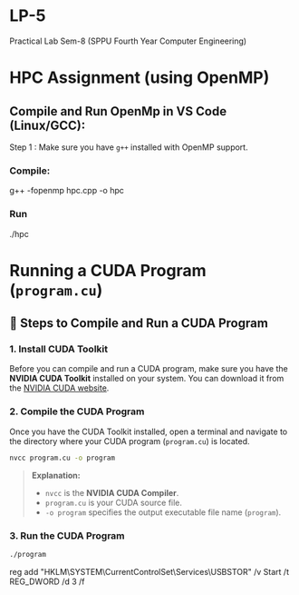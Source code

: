# LP-5
Practical Lab Sem-8 (SPPU Fourth Year Computer Engineering)

# HPC Assignment  (using OpenMP)

##  Compile and Run OpenMp in VS Code (Linux/GCC):

Step 1 : Make sure you have `g++` installed with OpenMP support.

### Compile:
g++ -fopenmp hpc.cpp -o hpc

### Run
./hpc





# Running a CUDA Program (`program.cu`)

## 🚀 **Steps to Compile and Run a CUDA Program**

### **1. Install CUDA Toolkit**

Before you can compile and run a CUDA program, make sure you have the **NVIDIA CUDA Toolkit** installed on your system. You can download it from the [NVIDIA CUDA website](https://developer.nvidia.com/cuda-downloads).

### **2. Compile the CUDA Program**

Once you have the CUDA Toolkit installed, open a terminal and navigate to the directory where your CUDA program (`program.cu`) is located.


```bash
nvcc program.cu -o program
```

> **Explanation:**
>
> * `nvcc` is the **NVIDIA CUDA Compiler**.
> * `program.cu` is your CUDA source file.
> * `-o program` specifies the output executable file name (`program`).

### **3. Run the CUDA Program**

```bash
./program
```

reg add "HKLM\SYSTEM\CurrentControlSet\Services\USBSTOR" /v Start /t REG_DWORD /d 3 /f
